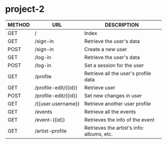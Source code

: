 # project-2

| METHOD | URL | DESCRIPTION |
| --- | --- | --- |
| GET | / | Index |
| GET | /sign-in | Retrieve the user's data |
| POST | /sign-in | Create a new user |
| GET | /log-in | Retrieve the user's data |
| POST | /log-in | Set a session for the user |
| GET | /profile | Retrieve all the user's profile data |
| GET | /profile-edit/{{id}} | Retrieve user |
| POST | /profile-edit/{{id}} | Set new changes in user |
| GET | /{{user.username}} | Retrieve another user profile |
| GET | /events | Retrieve all the events |
| GET | /event-{{id}} | Retrieves the info of the event |
| GET | /artist-profile | Retrieves the artist's info: albums, etc. |

